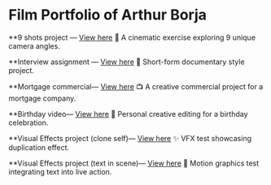 # Film Portfolio of Arthur Borja


**9 shots project — [View here](https://drive.google.com/file/d/1TWXeyGKuX9XTpB-iu2j1h4IOMhHLHoXU/view?usp=sharing)
    🎥 A cinematic exercise exploring 9 unique camera angles.
    
**Interview assignment — [View here](https://drive.google.com/file/d/10GERBlj0OG0gO9Q1GHzU4exfOSvcEc1A/view?usp=drive_link)
    📰 Short-form documentary style project.
      
**Mortgage commercial— [View here](https://drive.google.com/file/d/14s2M8BVxVy5hdv79ht2pcPvuv3EAhnYO/view?usp=drive_link)
    📺 A creative commercial project for a mortgage company.
    
**Birthday video— [View here](https://youtu.be/JC4AgGthXwY?si=IWVgM2ycjlSySgFg)
    🎉 Personal creative editing for a birthday celebration.
    
**Visual Effects project (clone self)— [View here](https://youtu.be/VunDgrEQASg?si=M2X4TppjFRDvh7k-)
    ✨ VFX test showcasing duplication effect.
    
**Visual Effects project (text in scene)— [View here](https://youtu.be/55h6FQWwrK4?si=Of628toSZzYY8b3w)
    📝 Motion graphics test integrating text into live action.
